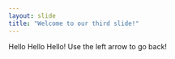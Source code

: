 ```yaml
---
layout: slide
title: "Welcome to our third slide!"
---
```

Hello Hello Hello!
Use the left arrow to go back!